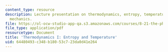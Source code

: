 ```yaml
---
content_type: resource
description: Lecture presentation on thermodynamics, entropy, temperature, and statistical
  mechanics.
file: https://ol-ocw-studio-app-qa.s3.amazonaws.com/courses/8-21-the-physics-of-energy-fall-2009/64480493c348b18053c723da0d41e264_MIT8_21s09_lec08.pdf
file_type: application/pdf
resourcetype: Document
title: 'Thermodynamics I: Entropy and Temperature'
uid: 64480493-c348-b180-53c7-23da0d41e264
---
```

